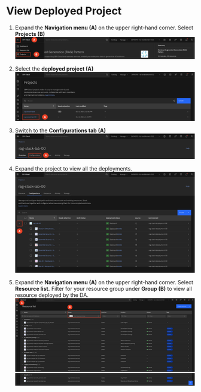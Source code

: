 # View Deployed Project

1. Expand the **Navigation menu (A)** on the upper right-hand corner. Select **Projects (B)**
![alt text](../images/1.3.1-n.png)

2. Select the **deployed project (A)**
![alt text](../images/1.3.2-n.png)

3. Switch to the **Configurations tab (A)**
![alt text](../images/1.3.3-n.png)

4. Expand the project to view all the deployments.
![alt text](../images/1.3.4-n.png)

5.	Expand the **Navigation menu (A)** on the upper right-hand corner. Select **Resource list.**  Filter for your resource group under **Group (B)** to view all resource deployed by the DA.
![alt text](<../images/1.3.5-a.png>)
![alt text](<../images/1.3.5-b.png>)